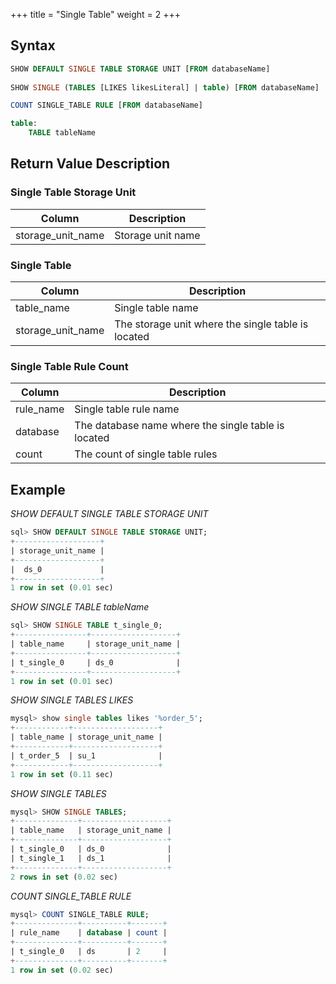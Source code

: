 +++
title = "Single Table"
weight = 2
+++

## Syntax

```sql
SHOW DEFAULT SINGLE TABLE STORAGE UNIT [FROM databaseName]
    
SHOW SINGLE (TABLES [LIKES likesLiteral] | table) [FROM databaseName]

COUNT SINGLE_TABLE RULE [FROM databaseName]

table:
    TABLE tableName
```

## Return Value Description

### Single Table Storage Unit

| Column             | Description       |
|--------------------|-------------------|
| storage_unit_name  | Storage unit name |


### Single Table

| Column            | Description                                        |
| ----------------- |----------------------------------------------------|
| table_name        | Single table name                                  |
| storage_unit_name | The storage unit where the single table is located |

### Single Table Rule Count

| Column    | Description                                         |
|-----------|-----------------------------------------------------|
| rule_name | Single table rule name                              |
| database  | The database name where the single table is located |
| count     | The count of single table rules                     |

## Example

*SHOW DEFAULT SINGLE TABLE STORAGE UNIT*

```sql
sql> SHOW DEFAULT SINGLE TABLE STORAGE UNIT;
+-------------------+
| storage_unit_name |
+-------------------+
|  ds_0             |
+-------------------+
1 row in set (0.01 sec)
```

*SHOW SINGLE TABLE tableName*

```sql
sql> SHOW SINGLE TABLE t_single_0;
+----------------+-------------------+
| table_name     | storage_unit_name |
+----------------+-------------------+
| t_single_0     | ds_0              |
+----------------+-------------------+
1 row in set (0.01 sec)
```

*SHOW SINGLE TABLES LIKES*

```sql
mysql> show single tables likes '%order_5';
+------------+-------------------+
| table_name | storage_unit_name |
+------------+-------------------+
| t_order_5  | su_1              |
+------------+-------------------+
1 row in set (0.11 sec)
```

*SHOW SINGLE TABLES*

```sql
mysql> SHOW SINGLE TABLES;
+--------------+-------------------+
| table_name   | storage_unit_name |
+--------------+-------------------+
| t_single_0   | ds_0              |
| t_single_1   | ds_1              |
+--------------+-------------------+
2 rows in set (0.02 sec)
```

*COUNT SINGLE_TABLE RULE*

```sql
mysql> COUNT SINGLE_TABLE RULE;
+--------------+----------+-------+
| rule_name    | database | count |
+--------------+----------+-------+
| t_single_0   | ds       | 2     |
+--------------+----------+-------+
1 row in set (0.02 sec)
```

